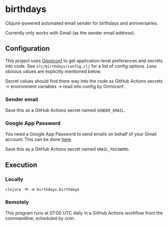 # birthdays

Clojure-powered automated email sender for birthdays and anniversaries.

Currently only works with Gmail (as the sender email address).

## Configuration

This project uses [Omniconf](https://github.com/grammarly/omniconf) to get application-level preferences and secrets
into code. See `src/birthdays/config.clj` for a list of config options. Less obvious values are explicitly mentioned
below.

Secret values should find there way into the code as GitHub Actions secrets -> environment variables -> read into config
by Omniconf.

### Sender email

Save this as a GitHub Actions secret named `SENDER_EMAIL`.

### Google App Password

You need a Google App Password to send emails on behalf of your Gmail account. This can be
done [here](https://myaccount.google.com/apppasswords).

Save this as a GitHub Actions secret named `GMAIL_PASSWORD`.

## Execution

### Locally

```shell
clojure -M -m birthdays.birthdays
```

### Remotely

This program runs at 07:00 UTC daily in a GitHub Actions workflow from the commandline, scheduled by cron.

